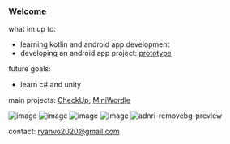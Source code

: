 ### **Welcome**
what im up to:
- learning kotlin and android app development
- developing an android app project: [prototype](https://github.com/voR789/AndroidStudioProjects/tree/main/CheckUpApp)

future goals:
- learn c# and unity

main projects:
[CheckUp](https://github.com/voR789/AndroidStudioProjects/tree/main/CheckUpApp), [MiniWordle](https://github.com/voR789/Code-Projects/tree/main/JavaFX%20Projects/Wordle)

![image](https://github.com/voR789/voR789/assets/106113598/4d188d0b-8607-4893-876b-c5af2c706d2d)
![image](https://github.com/voR789/voR789/assets/106113598/2584fdfe-97de-4c31-a4cd-2a49984ecd42)
![image](https://github.com/voR789/voR789/assets/106113598/49ae766d-f670-423c-8021-6230db0f7cfa)
![image](https://github.com/voR789/voR789/assets/106113598/30706334-45b7-4b6c-8404-3c91f8ad460c)
![adnri-removebg-preview](https://github.com/voR789/voR789/assets/106113598/56ec262f-7ec9-480d-b7a4-27d550485523)


contact: ryanvo2020@gmail.com

